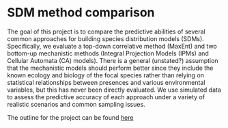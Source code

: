 # SDM method comparison

The goal of this project is to compare the predictive abilities of several common approaches for building species distribution models (SDMs). Specifically, we evaluate a top-down correlative method (MaxEnt) and two bottom-up mechanistic methods (Integral Projection Models (IPMs) and Cellular Automata (CA) models). There is a general (unstated?) assumption that the mechanistic models should perform better since they include the known ecology and biology of the focal species rather than relying on statistical relationships between presences and various environmental variables, but this has never been directly evaluated. We use simulated data to assess the predictive accuracy of each approach under a variety of realistic scenarios and common sampling issues. 

The outline for the project can be found [here](https://docs.google.com/document/d/1PXAzk2wWBItnL-C9uNSCKgS2VFb_y0k7RWcAFUQ5DA0/)
